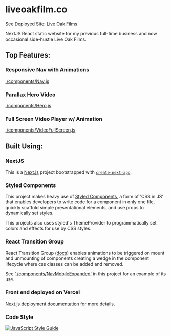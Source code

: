 # liveoakfilm.co

See Deployed Site:
[Live Oak Films](https://liveoakfilms.com/)

NextJS React static website for my previous full-time business and now occasional side-hustle Live Oak Films.

## Top Features: 

### Responsive Nav with Animations 
[./components/Nav.js](https://github.com/zach-cullen/liveoakfilm.co/blob/master/components/Nav.js)

### Parallax Hero Video
[./components/Hero.js](https://github.com/zach-cullen/liveoakfilm.co/blob/master/components/Hero.js)

### Full Screen Video Player w/ Animation
[./components/VideoFullScreen.js](https://github.com/zach-cullen/liveoakfilm.co/blob/master/components/VideoFullScreen.js)

## Built Using:

### NextJS

This is a [Next.js](https://nextjs.org/) project bootstrapped with [`create-next-app`](https://github.com/vercel/next.js/tree/canary/packages/create-next-app).

### Styled Components

This project makes heavy use of [Styled Components](https://styled-components.com/docs/basics#motivation), a form of 'CSS in JS' that enables developers to write code for a component in only one file, quickly scaffold simple presentational elements, and use props to dynamically set styles. 

This projects also uses styled's ThemeProvider to programmatically set colors and effects for use by CSS styles.

### React Transition Group

React Transition Group ([docs](https://reactcommunity.org/react-transition-group/])) enables animations to be triggered on mount and unmounting of components creating a wedge in the component lifecycle where css classes can be added and removed. 

See ['./components/NavMobileExpanded'](https://github.com/zach-cullen/liveoakfilm.co/blob/master/components/NavMobileExpanded.js) in this project for an example of its use. 

### Front end deployed on Vercel

[Next.js deployment documentation](https://nextjs.org/docs/deployment) for more details.

### Code Style

[![JavaScript Style Guide](https://cdn.rawgit.com/standard/standard/master/badge.svg)](https://github.com/standard/standard)

